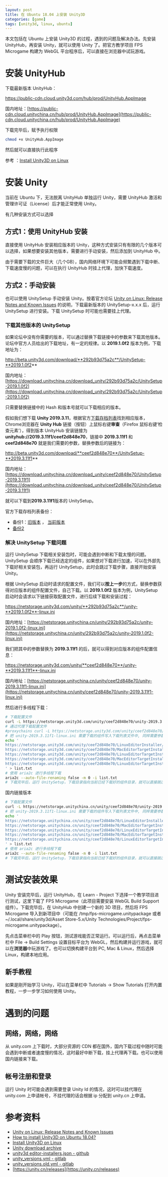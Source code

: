 ```yaml
---
layout: post
title: 在 Ubuntu 18.04 上安装 Unity3D
categories: [game]
tags: [unity3d, linux, ubuntu]
---
```


本文包括在 Ubuntu 上安装 Unity3D 的过程，遇到的问题及解决办法。先安装 UnityHub，再安装 Unity，就可以使用 Unity 了。把官方教学项目 FPS Microgame 构建为 WebGL 平台程序后，可以直接在浏览器中试玩游戏。

# 安装 UnityHub

下载最新版本 UnityHub：

https://public-cdn.cloud.unity3d.com/hub/prod/UnityHub.AppImage

国内地址：[https://public-cdn.cloud.unitychina.cn/hub/prod/UnityHub.AppImage](https://public-cdn.cloud.unitychina.cn/hub/prod/UnityHub.AppImage)

下载完毕后，赋予执行权限

```sh
chmod +x UnityHub.AppImage
```

然后就可以直接执行此程序

参考 ：[Install Unity3D on Linux](https://www.linuxdeveloper.space/install-unity-linux/)

# 安装 Unity

当前在 Ubuntu 下，无法脱离 UnityHub 单独运行 Unity，需要 UnityHub 激活和管理许可证（License）后才能正常使用 Unity。

有几种安装方式可以选择

## 方式1：使用 UnityHub 安装

直接使用 UnityHub 安装相应版本的 Unity，这种方式安装只有有限的几个版本可以选择，如果想要安装其他版本，需要进行手动安装，然后添加到 UnityHub 中。

由于需要下载的文件巨大（几个GB），国内网络环境下可能会频繁遇到下载中断、下载速度慢的问题，可以在执行 UnityHub 时挂上代理，加快下载速度。

## 方式2：手动安装

也可以使用 UnitySetup 手动安装 Unity。按着官方论坛 [Unity on Linux: Release Notes and Known Issues](https://forum.unity.com/threads/unity-on-linux-release-notes-and-known-issues.350256) 的说明，下载最新版本的 UnitySetup-x.x.x 后，运行 UnitySetup 进行安装。下载 UnitySetup 时可能也需要挂上代理。

### 下载其他版本的 UnitySetup

如果论坛中没有你需要的版本，可以通过替换下载链接中的参数来下载其他版本。论坛中官方人员给出的下载地址，有一定的规律。以 **2019.1.0f2** 版本为例，下载地址为：

http://beta.unity3d.com/download/**292b93d75a2c**/UnitySetup-**2019.1.0f2** 

国内地址：[https://download.unitychina.cn/download_unity/292b93d75a2c/UnitySetup-2019.1.0f2](https://download.unitychina.cn/download_unity/292b93d75a2c/UnitySetup-2019.1.0f2)

只需要替换链接中的 Hash 和版本号就可以下载相应的版本。

假如我们想下载 **Unity 2019.3.11**，根据官方[下载存档列表](https://unity3d.com/get-unity/download/archive)找到相应版本，Chrome浏览器在 **Unity Hub** 链接（按钮）上鼠标右键**审查**（Firefox 鼠标右键‘检查元素’），得到版本 UnityHub 安装链接为 **unityhub://2019.3.11f1/ceef2d848e70**，链接中 **2019.3.11f1** 和 **ceef2d848e70** 就是我们需要的参数，替换参数后的链接为：

http://beta.unity3d.com/download/**ceef2d848e70**/UnitySetup-**2019.3.11f1**

国内地址：[https://download.unitychina.cn/download_unity/ceef2d848e70/UnitySetup-2019.3.11f1](https://download.unitychina.cn/download_unity/ceef2d848e70/UnitySetup-2019.3.11f1)

就可以下载到**2019.3.11f1**版本的 UnitySetup。

官方下载存档列表备份：
- 备份1：[旧版本](https://gitlab.com/gableroux/unity3d/-/blob/master/ci-generator/unity_versions.old.yml) ， [当前版本](https://gitlab.com/gableroux/unity3d/-/blob/master/ci-generator/unity_versions.yml)
- [备份2](https://github.com/neogeek/get-unity/blob/master/data/editor-installers.json)

### 解决 UnitySetup 下载问题

运行 UnitySetup 下载相关安装包时，可能会遇到中断和下载太慢的问题。UnitySetup 会顺序下载已经选定的组件，如果想对下载进行加速，可以在外部先下载好相关安装包，再运行 UnitySetup，此时会跳过下载步骤，直接开始安装 Unity。

根据 UnitySetup 启动时请求的配置文件，我们可以**按上一步**的方式，替换参数获得对应版本的组件配置文件，自己下载。以 **2019.1.0f2** 版本为例，UnitySetup 启动时会请求以下链接获取配置文件，进行后续下载和安装过程：

https://netstorage.unity3d.com/unity/**292b93d75a2c**/unity-**2019.1.0f2**-linux.ini

国内地址：[https://netstorage.unitychina.cn/unity/292b93d75a2c/unity-2019.1.0f2-linux.ini](https://netstorage.unitychina.cn/unity/292b93d75a2c/unity-2019.1.0f2-linux.ini)

我们把其中的参数替换为 **2019.3.11f1** 的后，就可以得到对应版本的组件配置信息：

https://netstorage.unity3d.com/unity/**ceef2d848e70**/unity-**2019.3.11f1**-linux.ini

国内地址：[https://netstorage.unitychina.cn/unity/ceef2d848e70/unity-2019.3.11f1-linux.ini](https://netstorage.unitychina.cn/unity/ceef2d848e70/unity-2019.3.11f1-linux.ini)

然后进行多线程下载：

```sh
# 下载配置文件
curl -L https://netstorage.unity3d.com/unity/ceef2d848e70/unity-2019.3.11f1-linux.ini -o unity-2019.3.11f1-linux.ini
# 通过代理下载配置文件
#proxychains curl -L https://netstorage.unity3d.com/unity/ceef2d848e70/unity-2019.3.11f1-linux.ini -o unity-2019.3.11f1-linux.ini
# 把 unity-2019.3.11f1-linux.ini 需要下载的组件写入下载列表文件中, 同样需要参数替换
echo '
https://netstorage.unity3d.com/unity/ceef2d848e70/LinuxEditorInstaller/Unity.tar.xz
https://netstorage.unity3d.com/unity/ceef2d848e70/MacEditorTargetInstaller/UnitySetup-Android-Support-for-Editor-2019.3.11f1.pkg
https://netstorage.unity3d.com/unity/ceef2d848e70/LinuxEditorTargetInstaller/UnitySetup-Linux-IL2CPP-Support-for-Editor-2019.3.11f1.tar.xz
https://netstorage.unity3d.com/unity/ceef2d848e70/MacEditorTargetInstaller/UnitySetup-Windows-Mono-Support-for-Editor-2019.3.11f1.pkg
https://netstorage.unity3d.com/unity/ceef2d848e70/LinuxEditorTargetInstaller/UnitySetup-WebGL-Support-for-Editor-2019.3.11f1.tar.xz
' > list.txt
# 使用 aria2c 进行多线程下载
aria2c --auto-file-renaming false -m 0 -i list.txt
# 下载完毕后，运行 UnitySetup，下载目录指向当前已经下载好的组件目录，就可以直接跳过下载进行安装了   
```

国内链接版本

```sh
# 下载配置文件
curl -L https://netstorage.unitychina.cn/unity/ceef2d848e70/unity-2019.3.11f1-linux.ini -o unity-2019.3.11f1-linux.ini
# 把 unity-2019.3.11f1-linux.ini 需要下载的组件写入下载列表文件中, 同样需要参数替换
echo '
https://netstorage.unitychina.cn/unity/ceef2d848e70/LinuxEditorInstaller/Unity.tar.xz
https://netstorage.unitychina.cn/unity/ceef2d848e70/MacEditorTargetInstaller/UnitySetup-Android-Support-for-Editor-2019.3.11f1.pkg
https://netstorage.unitychina.cn/unity/ceef2d848e70/LinuxEditorTargetInstaller/UnitySetup-Linux-IL2CPP-Support-for-Editor-2019.3.11f1.tar.xz
https://netstorage.unitychina.cn/unity/ceef2d848e70/MacEditorTargetInstaller/UnitySetup-Windows-Mono-Support-for-Editor-2019.3.11f1.pkg
https://netstorage.unitychina.cn/unity/ceef2d848e70/LinuxEditorTargetInstaller/UnitySetup-WebGL-Support-for-Editor-2019.3.11f1.tar.xz
' > list.txt
# 使用 aria2c 进行多线程下载
aria2c --auto-file-renaming false -m 0 -i list.txt
# 下载完毕后，运行 UnitySetup，下载目录指向当前已经下载好的组件目录，就可以直接跳过下载进行安装了   
```

# 测试安装效果

Unity 安装完毕后，运行 UnityHub，在 Learn - Project 下选择一个教学项目进行测试，这里下载了 FPS Microgame（此项目需要安装 WebGL Build Support 组件）。下载完毕后，在 UnityHub 中创建一个新的 3D 项目，然后将 FPS Microgame 导入到新项目中（可能在 /tmp/fps-microgame.unitypackage 或者 ~/.local/share/unity3d/Asset Store-5.x/Unity Technologies/Project/fps-microgame.unitypackage）。

先点击菜单栏中的 Play 按钮，测试游戏能否正常运行。可以运行后，再点击菜单栏中 File -> Build Settings 设置目标平台为 WebGL，然后构建并运行游戏，就可以在**浏览器**中玩游戏了。也可以切换构建平台到 PC, Mac & Linux，然后选择 Linux，构建本地应用。

## 新手教程

如果是刚开始学习 Unity，可以在菜单栏中 Tutorials -> Show Tutorials 打开内置教程，一步一步学习如何使用 Unity。

# 遇到的问题

## 网络，网络，网络

从 unity.com 上下载时，大部分资源的 CDN 都在国外，国内下载过程中随时可能会遇到中断或者速度慢的情况，这时最好中断下载，挂上代理再下载。也可以使用国内链接来下载。

## 帐号注册和登录

运行 Unity 时可能会遇到需要登录 Unity Id 的情况，这时可以挂代理在 unity.com 上申请帐号，不挂代理的话会根据 ip 分配到 unity.cn 上申请。

# 参考资料

- [Unity on Linux: Release Notes and Known Issues](https://forum.unity.com/threads/unity-on-linux-release-notes-and-known-issues.350256)
- [How to install Unity3D on Ubuntu 18.04?](https://askubuntu.com/questions/1077816/how-to-install-unity3d-on-ubuntu-18-04)
- [Install Unity3D on Linux](https://www.linuxdeveloper.space/install-unity-linux/)
- [Unity download archive](https://unity3d.com/get-unity/download/archive)
- [unity3d editor-installers.json - github](https://github.com/neogeek/get-unity/blob/master/data/editor-installers.json)
- [unity_versions.yml - gitlab](https://gitlab.com/gableroux/unity3d/-/blob/master/ci-generator/unity_versions.yml)
- [unity_versions.old.yml - gitlab](https://gitlab.com/gableroux/unity3d/-/blob/master/ci-generator/unity_versions.old.yml)
- [https://unity.cn/releases](https://unity.cn/releases)
